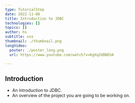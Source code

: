 ```yaml
---
type: TutorialStep
date: 2022-11-08
title: Introduction to JDBC
technologies: []
topics: []
author: hs
subtitle: xxx
thumbnail: ./thumbnail.png
longVideo:
  poster: ./poster_long.png
  url: https://www.youtube.com/watch?v=KgXq2UBNEhA

---
```


## Introduction

* An introduction to JDBC.
* An overview of the project you are going to be working on.